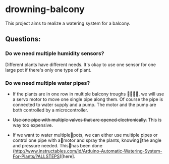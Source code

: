 # drowning-balcony

This project aims to realize a watering system for a balcony.
## Questions:
### Do we need multiple humidity sensors?
Different plants have different needs. It's okay to use one sensor for one large pot if there's only one type of plant.
### Do we need multiple water pipes?
- If the plants are in one row in multiple balcony troughs :seedling::seedling::seedling::seedling:, we will use a servo motor to move one single pipe along them. Of course the pipe is connected to water supply and a pump. The motor and the pump are both controlled by a microcontroller.
- ~~Use one pipe with multiple valves that are opened electronically.~~ This is way too expensive.
  
- If we want to water multiple:seedling:pots, we can either use multiple pipes or control one pipe with a:seedling:motor and spray the plants, knowing:seedling:the angle and pressure needed. This:seedling:has been done (http://www.instructables.com/id/Arduino-Automatic-Watering-System-For-Plants/?ALLSTEPS)[here].
